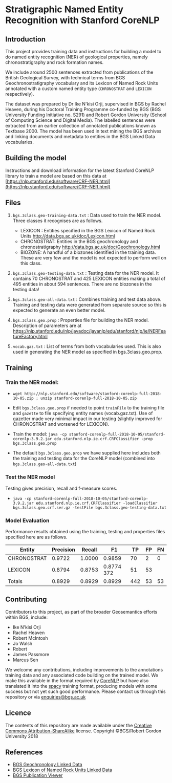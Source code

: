# Stratigraphic Named Entity Recognition with Stanford CoreNLP

## Introduction

This project provides training data and instructions for building a model to do named entity recognition (NER) of geological properties, namely chronostratigraphy and rock formation names.

We include around 2500 sentences extracted from publications of the British Geological Survey, with technical terms from BGS Geochronostratigraphy vocabulary and its Lexicon of Named Rock Units annotated with a custom named entity type (`CHRONOSTRAT` and `LEXICON` respectively).

The dataset was prepared by Dr Ike N'kisi Orji, supervised in BGS by Rachel Heaven, during his Doctoral Training Programme co-funded by BGS (BGS University Funding Initiative no. S291) and Robert Gordon University (School of Computing Science and Digital Media). The labelled sentences were extracted from an earlier collection of annotated publications known as Textbase 2000. The model has been used in text mining the BGS archives and linking documents and metadata to entities in the BGS Linked Data vocabularies.

## Building the model

Instructions and download information for the latest Stanford CoreNLP library to train a model are based on this data at [https://nlp.stanford.edu/software/CRF-NER.html](https://nlp.stanford.edu/software/CRF-NER.html)


## Files

1. `bgs.3class.geo-training-data.txt` : Data used to train the NER model. Three classes it recognises are as follows.
   - LEXICON : Entities specified in the BGS Lexicon of Named Rock Units http://data.bgs.ac.uk/doc/Lexicon.html
   - CHRONOSTRAT: Entities in the BGS geochronology and chronostratigraphy http://data.bgs.ac.uk/doc/Geochronology.html
   - BIOZONE: A handful of a biozones identified in the training data. These are very few and the model is not expected to perform well on this class.

2. `bgs.3class.geo-testing-data.txt` : Testing data for the NER model. It contains 70 CHRONOSTRAT and 425 LEXICON entities making a total of 495 entities in about 594 sentences. There are no biozones in the testing data!

3. `bgs.3class.geo-all-data.txt` : Combines training and test data above. Training and testing data were generated from separate source so this is expected to generate an even better model.

4. `bgs.3class.geo.prop` : Properties file for building the NER model. Description of parameters are at https://nlp.stanford.edu/nlp/javadoc/javanlp/edu/stanford/nlp/ie/NERFeatureFactory.html

5. `vocab.gaz.txt` : List of terms from both vocabularies used. This is also used in generating the NER model as specified in bgs.3class.geo.prop.


## Training

### Train the NER model:

  * `wget http://nlp.stanford.edu/software/stanford-corenlp-full-2018-10-05.zip ; unzip stanford-corenlp-full-2018-10-05.zip`

  * Edit `bgs.3class.geo.prop` if needed to point `trainFile` to the training file and `gazette` to file specifying entity names (vocab.gaz.txt). Use of gazetter made very minimal impact in our testing (slightly improved for CHRONOSTRAT and worsened for LEXICON).

  *	Train the model: `java -cp stanford-corenlp-full-2018-10-05/stanford-corenlp-3.9.2.jar edu.stanford.nlp.ie.crf.CRFClassifier -prop bgs.3class.geo.prop`

  * The default `bgs.3class.geo.prop` we have supplied here includes both the training and testing data for the CoreNLP model (combined into `bgs.3class.geo-all-data.txt`)

### Test the NER  model

Testing gives precision, recall and f-measure scores.

  * `java -cp stanford-corenlp-full-2018-10-05/stanford-corenlp-3.9.2.jar edu.stanford.nlp.ie.crf.CRFClassifier -loadClassifier bgs.3class.geo.crf.ser.gz -testFile bgs.3class.geo-testing-data.txt`

### Model Evaluation

Performance results obtained using the training, testing and properties files specified here are as follows.

|Entity    		|Precision	|Recall     	|F1  		|TP  	|FP   	|FN |
|---------------|-----------|---------------|-----------|-------|-------|---|
|CHRONOSTRAT    	|0.9722  	|1.0000  	|0.9859  	|70      |2      | 0|
|LEXICON    		|0.8794  	|0.8753  	|0.8774  	372     |51      |53|
|Totals    		|0.8929  	|0.8929  	|0.8929  	|442     |53      |53|


## Contributing


Contributors to this project, as part of the broader Geosemantics efforts within BGS, include:

 * Ike N'kisi Orji
 * Rachel Heaven
 * Robert McIntosh
 * Jo Walsh
 * Robert
 * James Passmore
 * Marcus Sen

We welcome any contributions, including improvements to the annotations training data and any associated code building on the trained model. We make this available in the format required by [CoreNLP](https://stanfordnlp.github.io/CoreNLP/) but have also translated it into the [spacy](https://spacy.io) training format, producing models with some success but not yet such good performance. Please contact us through this repository or via enquiries@bgs.ac.uk

## Licence

The contents of this repository are made available under the [Creative Commons Attribution-ShareAlike](https://creativecommons.org/licenses/by-sa/4.0/) license.
Copyright ©BGS/Robert Gordon University 2018

## References

 * [BGS Geochronology Linked Data](http://data.bgs.ac.uk/doc/Geochronology.html)
 * [BGS Lexicon of Named Rock Units Linked Data](http://data.bgs.ac.uk/doc/Lexicon.html)
 * [BGS Publication Viewer](https://www.bgs.ac.uk/data/publications/pubs.cfc?method=viewHome)


